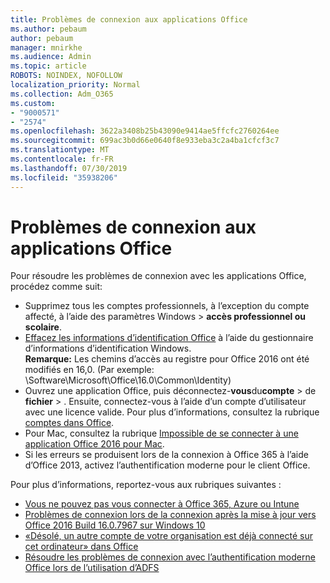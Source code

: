 ```yaml
---
title: Problèmes de connexion aux applications Office
ms.author: pebaum
author: pebaum
manager: mnirkhe
ms.audience: Admin
ms.topic: article
ROBOTS: NOINDEX, NOFOLLOW
localization_priority: Normal
ms.collection: Adm_O365
ms.custom:
- "9000571"
- "2574"
ms.openlocfilehash: 3622a3408b25b43090e9414ae5ffcfc2760264ee
ms.sourcegitcommit: 699ac3b0d66e0640f8e933eba3c2a4ba1cfcf3c7
ms.translationtype: MT
ms.contentlocale: fr-FR
ms.lasthandoff: 07/30/2019
ms.locfileid: "35938206"
---
```

# <a name="issues-signing-in-to-office-apps"></a>Problèmes de connexion aux applications Office

Pour résoudre les problèmes de connexion avec les applications Office, procédez comme suit:

- Supprimez tous les comptes professionnels, à l’exception du compte affecté, à l’aide des paramètres Windows > **accès professionnel ou scolaire**.
- [Effacez les informations d’identification Office](https://docs.microsoft.com/office/troubleshoot/error-messages/another-account-already-signed-in#step-3-clear-cached-credentials-on-the-computer) à l’aide du gestionnaire d’informations d’identification Windows.<br/>
    **Remarque:** Les chemins d’accès au registre pour Office 2016 ont été modifiés en 16,0. (Par exemple: \Software\Microsoft\Office\16.0\Common\Identity\)
- Ouvrez une application Office, puis déconnectez-**vous**du**compte** > de **fichier** > . Ensuite, connectez-vous à l’aide d’un compte d’utilisateur avec une licence valide. Pour plus d’informations, consultez la rubrique [comptes dans Office](https://support.office.com/article/accounts-in-office-628ea040-f265-49de-b986-be09c3ebf8a9).
- Pour Mac, consultez la rubrique [Impossible de se connecter à une application Office 2016 pour Mac](https://docs.microsoft.com/office365/troubleshoot/authentication/sign-in-to-office-2016-for-mac-fail).
- Si les erreurs se produisent lors de la connexion à Office 365 à l’aide d’Office 2013, activez l’authentification moderne pour le client Office.

Pour plus d’informations, reportez-vous aux rubriques suivantes :
- [Vous ne pouvez pas vous connecter à Office 365, Azure ou Intune](https://docs.microsoft.com/office365/troubleshoot/authentication/sign-in-to-office-365-azure-intune)
- [Problèmes de connexion lors de la connexion après la mise à jour vers Office 2016 Build 16.0.7967 sur Windows 10](https://docs.microsoft.com/office365/troubleshoot/administration/connection-issue-when-sign-in-office-2016)
- [«Désolé, un autre compte de votre organisation est déjà connecté sur cet ordinateur» dans Office](https://docs.microsoft.com/office/troubleshoot/error-messages/another-account-already-signed-in)
- [Résoudre les problèmes de connexion avec l’authentification moderne Office lors de l’utilisation d’ADFS](https://docs.microsoft.com/office365/troubleshoot/authentication/sign-in-issue-with-modern-auth)